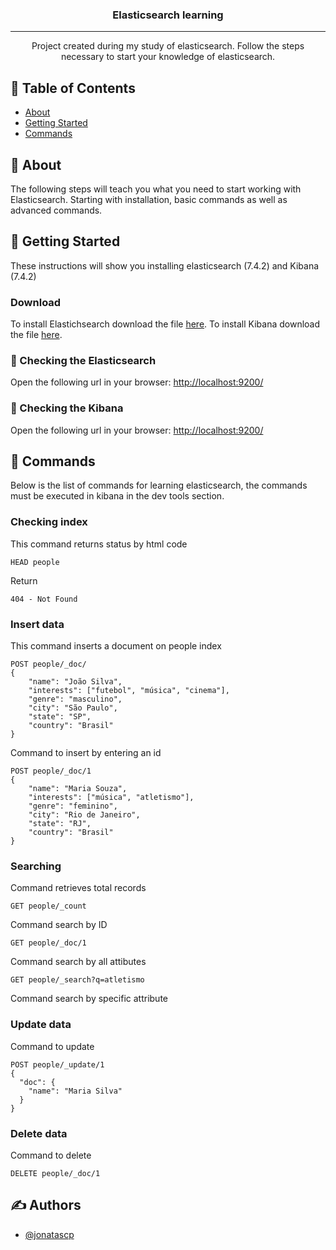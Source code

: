 <h3 align="center">Elasticsearch learning</h3>

---

<p align="center"> Project created during my study of elasticsearch.
Follow the steps necessary to start your knowledge of elasticsearch.
    <br> 
</p>

## 📝 Table of Contents

- [About](#about)
- [Getting Started](#getting_started)
- [Commands](#commands)

## 🧐 About <a name = "about"></a>

The following steps will teach you what you need to start working with Elasticsearch.
Starting with installation, basic commands as well as advanced commands.

## 🏁 Getting Started <a name = "getting_started"></a>

These instructions will show you installing elasticsearch (7.4.2) and Kibana (7.4.2) 

### Download

To install Elastichsearch download the file <a href="https://www.elastic.co/pt/downloads/past-releases/elasticsearch-7-4-2" target="_blank">here</a>.
To install Kibana download the file <a href="https://www.elastic.co/pt/downloads/past-releases/kibana-7-4-2" target="_blank">here</a>.

### 🔧 Checking the Elasticsearch

Open the following url in your browser: <a href="http://localhost:9200/" target="_blank">http://localhost:9200/</a>

### 🔧 Checking the Kibana

Open the following url in your browser: <a href="http://localhost:9200/" target="_blank">http://localhost:9200/</a>

## 🚀 Commands <a name = "commands"></a>

Below is the list of commands for learning elasticsearch, the commands must be executed in kibana in the dev tools section.

### Checking index

This command returns status by html code

```
HEAD people
```
Return
```
404 - Not Found
```
### Insert data

This command inserts a document on people index

```
POST people/_doc/
{
    "name": "João Silva",
    "interests": ["futebol", "música", "cinema"],
    "genre": "masculino",
    "city": "São Paulo",
    "state": "SP",
    "country": "Brasil"
}
```

Command to insert by entering an id

```
POST people/_doc/1
{
    "name": "Maria Souza",
    "interests": ["música", "atletismo"],
    "genre": "feminino",
    "city": "Rio de Janeiro",
    "state": "RJ",
    "country": "Brasil"
}
```
### Searching
Command retrieves total records
```
GET people/_count
```
Command search by ID
```
GET people/_doc/1
```
Command search by all attibutes
```
GET people/_search?q=atletismo
```
Command search by specific attribute
### Update data
Command to update
```
POST people/_update/1
{
  "doc": {
    "name": "Maria Silva"
  }
}
```
### Delete data
Command to delete
```
DELETE people/_doc/1
```
## ✍️ Authors <a name = "authors"></a>

- [@jonatascp](https://github.com/jonatascp)
